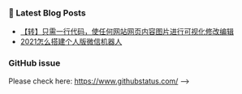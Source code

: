 <!-- ### Hi there 👋

- 🔭 I’m currently working on ...
- 🌱 I’m currently learning ...
<!--
- 👯 I’m looking to collaborate on ...
- 🤔 I’m looking for help with ...
- 💬 Ask me about ...
- 📫 How to reach me: ...
- 😄 Pronouns: ...
- ⚡ Fun fact: ...
-->
### 📕 Latest Blog Posts

<!-- BLOG-POST-LIST:START -->
- [【转】只需一行代码，使任何网站网页内容图片进行可视化修改编辑](http://www.edu-ing.cn/?p=3554)
- [2021怎么搭建个人版微信机器人](http://www.edu-ing.cn/?p=3518)
<!-- BLOG-POST-LIST:END -->

### GitHub issue
Please check here: https://www.githubstatus.com/
 -->
